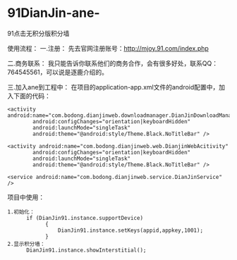 91DianJin-ane-
==============

91点击无积分版积分墙

使用流程：
一.注册：
先去官网注册账号：http://mjoy.91.com/index.php

二.商务联系：
我只能告诉你联系他们的商务合作，会有很多好处，联系QQ：764545561，可以说是逐鹿介绍的。

三.加入ane到工程中：
在项目的application-app.xml文件的android配置中，加入下面的代码：
```
<activity android:name="com.bodong.dianjinweb.downloadmanager.DianJinDownloadManager" 
		android:configChanges="orientation|keyboardHidden" 
		android:launchMode="singleTask" 
		android:theme="@android:style/Theme.Black.NoTitleBar" /> 
		
<activity android:name="com.bodong.dianjinweb.web.DianjinWebAcitivity" 
		android:configChanges="orientation|keyboardHidden" 
		android:launchMode="singleTask" 
		android:theme="@android:style/Theme.Black.NoTitleBar" /> 
		
<service android:name="com.bodong.dianjinweb.service.DianJinService" />
```
项目中使用：

	1.初始化：
	      if (DianJin91.instance.supportDevice)
				{
					DianJin91.instance.setKeys(appid,appkey,1001);
				}
	2.显示积分墙：
	      DianJin91.instance.showInterstitial();
				
